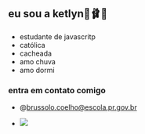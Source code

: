 ## eu sou a ketlyn🖤🩰⛪ ##
- estudante de javascritp
- católica
- cacheada
- amo chuva 
- amo dormi

 
 ### entra em contato comigo 
-   @brussolo.coelho@escola.pr.gov.br




- ![](https://media1.tenor.com/m/Z-FociEdpQ0AAAAC/moneybrain-healing.gif)
